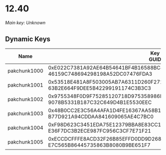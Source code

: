 # 12.40

###### *Main key: Unknown*

## Dynamic Keys

| Name         | Key<br/>GUID                                                                                            |
|--------------|---------------------------------------------------------------------------------------------------------|
| pakchunk1000 | 0xE022C7381A92AE64B54641BF4B16588BC45CD330A600AC5720130C5070E5D9A8<br/>46159C748694298198A52DC07476FDA3 |
| pakchunk1001 | 0x53518E481A8F503005AB7A6311D260F271DBDF6D481FAE7BD5D9211749C432CB<br/>63B2E664F9DEE5B42299191174C3B3C3 |
| pakchunk1002 | 0x9755348F0D9F75285120718D975358986F180C024451221F848E3A9C9812B77D<br/>9078B5331B187C32C649D4B1E5530EEC |
| pakchunk1003 | 0x48B0CC2E3C56A4AFA1D4FE16367AA58B1A56C2E8EE57C394670F8DA2E7D5EEC0<br/>B77D921A94CDDAA841609065AE4C7BC0 |
| pakchunk1004 | 0xF98D623C3451EDA75E12379BBA8E83CC18879202B473864EC209AB9D8631E37C<br/>E36F7DC3B2ECE987FC956C3CF7E71F21 |
| pakchunk1005 | 0xECCDCFFFE8ACD32F26B85EFFD0DD9D268F7A2773FF93DF7555AB2DFE56FB5DE7<br/>E7C565B86445735863B8080B9BE651F7 |
